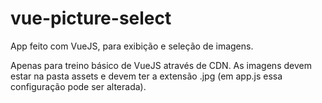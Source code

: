 # vue-picture-select

App feito com VueJS, para exibição e seleção de imagens.

Apenas para treino básico de VueJS através de CDN.
As imagens devem estar na pasta assets e devem ter a extensão .jpg (em app.js essa configuração pode ser alterada).
